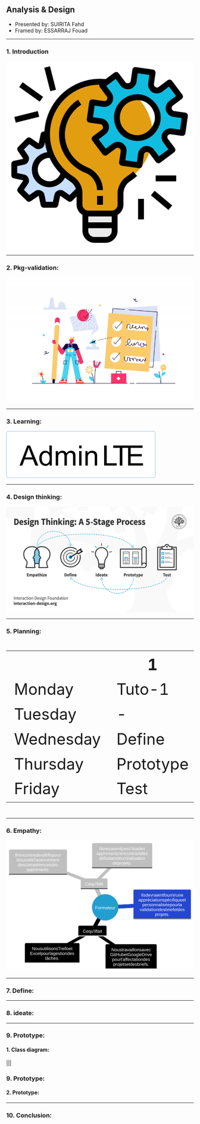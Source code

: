 ## **Analysis & Design**

- Presented by: SUIRITA Fahd
- Framed by: ESSARRAJ Fouad

---

### **1. Introduction**

![soli_lms_logo](../assets/soli_lms_logo.png)

---

### **2. Pkg-validation:**

![pkg_validation](../assets/pkg_validation.jpg)

---

### **3. Learning:**

![learning](../assets/learning.png)

---

### **4. Design thinking:**

![design_thinking](../assets/design_thinking.webp)

---

### **5. Planning:**

<table style="font-size: 42px" >
  <tr>
    <th></th>
    <th>1</th>
    <th>2</th>
    <th>3</th>
  </tr>
  <tr>
    <td>Monday</td>
    <td>Tuto-1</td>
    <td>Tuto-2</td>
    <td>Tuto-3</td>
  </tr>
  <tr>
    <td>Tuesday</td>
    <td>-</td>
    <td>-</td>
    <td>Empathy</td>
  </tr>
  <tr>
    <td>Wednesday</td>
    <td>Define</td>
    <td>ideate</td>
    <td>Prototype</td>
  </tr>
  <tr>
    <td>Thursday</td>
    <td>Prototype</td>
    <td>File_rouge</td>
    <td>Prototype</td>
  </tr>
  <tr>
    <td>Friday</td>
    <td>Test</td>
    <td>Test</td>
    <td>File_rouge</td>
  </tr>
</table>

---

### **6. Empathy:**

![empathy_card_pkg_validations](../assets/empathy_card_pkg_validations.svg)

---

### **7. Define:**

---

### **8. ideate:**

---

### **9. Prototype:**

#### **1. Class diagram:**

|||

### **9. Prototype:**

#### **2. Prototype:**

---

### **10. Conclusion:**
